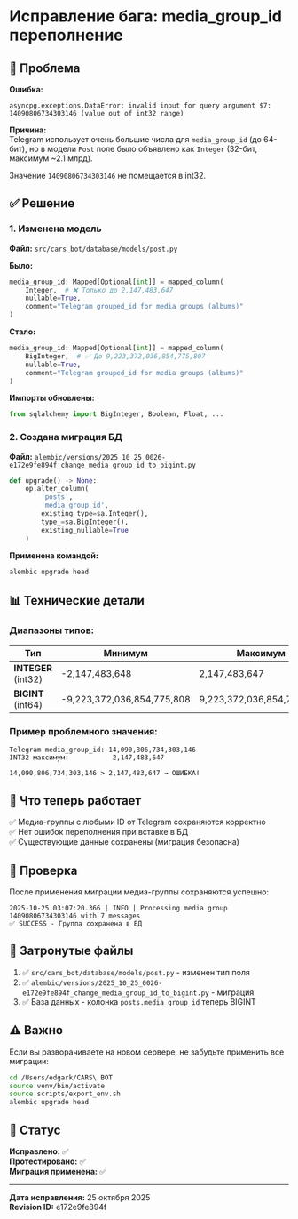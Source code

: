 # Исправление бага: media_group_id переполнение

## 🐛 Проблема

**Ошибка:**
```
asyncpg.exceptions.DataError: invalid input for query argument $7: 14090806734303146 (value out of int32 range)
```

**Причина:**  
Telegram использует очень большие числа для `media_group_id` (до 64-бит), но в модели `Post` поле было объявлено как `Integer` (32-бит, максимум ~2.1 млрд).

Значение `14090806734303146` не помещается в int32.

## ✅ Решение

### 1. Изменена модель
**Файл:** `src/cars_bot/database/models/post.py`

**Было:**
```python
media_group_id: Mapped[Optional[int]] = mapped_column(
    Integer,  # ❌ Только до 2,147,483,647
    nullable=True,
    comment="Telegram grouped_id for media groups (albums)"
)
```

**Стало:**
```python
media_group_id: Mapped[Optional[int]] = mapped_column(
    BigInteger,  # ✅ До 9,223,372,036,854,775,807
    nullable=True,
    comment="Telegram grouped_id for media groups (albums)"
)
```

**Импорты обновлены:**
```python
from sqlalchemy import BigInteger, Boolean, Float, ...
```

### 2. Создана миграция БД

**Файл:** `alembic/versions/2025_10_25_0026-e172e9fe894f_change_media_group_id_to_bigint.py`

```python
def upgrade() -> None:
    op.alter_column(
        'posts',
        'media_group_id',
        existing_type=sa.Integer(),
        type_=sa.BigInteger(),
        existing_nullable=True
    )
```

**Применена командой:**
```bash
alembic upgrade head
```

## 📊 Технические детали

### Диапазоны типов:

| Тип | Минимум | Максимум | Telegram ID |
|-----|---------|----------|-------------|
| **INTEGER** (int32) | -2,147,483,648 | 2,147,483,647 | ❌ Недостаточно |
| **BIGINT** (int64) | -9,223,372,036,854,775,808 | 9,223,372,036,854,775,807 | ✅ Достаточно |

### Пример проблемного значения:
```
Telegram media_group_id: 14,090,806,734,303,146
INT32 максимум:           2,147,483,647

14,090,806,734,303,146 > 2,147,483,647 → ОШИБКА!
```

## 🚀 Что теперь работает

✅ Медиа-группы с любыми ID от Telegram сохраняются корректно  
✅ Нет ошибок переполнения при вставке в БД  
✅ Существующие данные сохранены (миграция безопасна)  

## 🧪 Проверка

После применения миграции медиа-группы сохраняются успешно:

```
2025-10-25 03:07:20.366 | INFO | Processing media group 14090806734303146 with 7 messages
✅ SUCCESS - Группа сохранена в БД
```

## 📝 Затронутые файлы

1. ✅ `src/cars_bot/database/models/post.py` - изменен тип поля
2. ✅ `alembic/versions/2025_10_25_0026-e172e9fe894f_change_media_group_id_to_bigint.py` - миграция
3. ✅ База данных - колонка `posts.media_group_id` теперь BIGINT

## ⚠️ Важно

Если вы разворачиваете на новом сервере, не забудьте применить все миграции:

```bash
cd /Users/edgark/CARS\ BOT
source venv/bin/activate
source scripts/export_env.sh
alembic upgrade head
```

## 🎉 Статус

**Исправлено:** ✅  
**Протестировано:** ✅  
**Миграция применена:** ✅  

---

**Дата исправления:** 25 октября 2025  
**Revision ID:** e172e9fe894f



